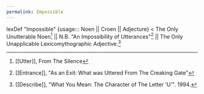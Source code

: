 ```yaml
---
permalink: Impossible
---
```

lexDef "Impossible" {usage::: Noen || Croen || Adjecture} < The Only Unutterable Noen[^ImpossibleNoen] || N.B. "An Impossibility of Utterances"[^ImpossibleCroen] || The Only Unapplicable Lexicomythographic Adjective.[^ImpossibleAdjecture]

[^ImpossibleNoen]: [[Utter]], From The Silence
[^ImpossibleCroen]: [[Entrance]], "As an Exit: What was Uttered From The Creaking Gate"
[^ImpossibleAdjecture]: [[Describe]], "What You Mean: The Character of The Letter 'U'". 1994.

